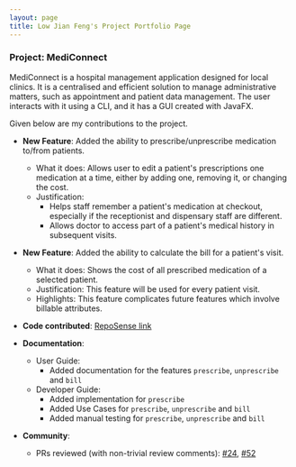 ```yaml
---
layout: page
title: Low Jian Feng's Project Portfolio Page
---
```


### Project: MediConnect

MediConnect is a hospital management application designed for local clinics. It is a centralised and efficient solution
to manage administrative matters, such as appointment and patient data management. The user interacts with it using a
CLI, and it has a GUI created with JavaFX.

Given below are my contributions to the project.

* **New Feature**: Added the ability to prescribe/unprescribe medication to/from patients.
    * What it does: Allows user to edit a patient's prescriptions one medication at a time, either by adding one, removing it, or changing the cost.
    * Justification:
      * Helps staff remember a patient's medication at checkout, especially if the receptionist and dispensary staff are different.
      * Allows doctor to access part of a patient's medical history in subsequent visits.

* **New Feature**: Added the ability to calculate the bill for a patient's visit.
  * What it does: Shows the cost of all prescribed medication of a selected patient.
  * Justification: This feature will be used for every patient visit.
  * Highlights: This feature complicates future features which involve billable attributes.
* **Code contributed**: [RepoSense link](https://nus-cs2103-ay2223s2.github.io/tp-dashboard/?search=peanutbutters93&breakdown=true)

* **Documentation**:
    * User Guide:
      * Added documentation for the features `prescribe`, `unprescribe` and `bill`
    * Developer Guide:
      * Added implementation for `prescribe`
      * Added Use Cases for `prescribe`, `unprescribe` and `bill`
      * Added manual testing for `prescribe`, `unprescribe` and `bill`

* **Community**:
  * PRs reviewed (with non-trivial review comments): [\#24](https://github.com/AY2223S2-CS2103T-W13-1/tp/pull/24),
  [\#52](https://github.com/AY2223S2-CS2103T-W13-1/tp/pull/52)
